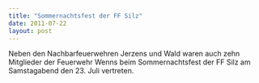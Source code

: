 ```yaml
---
title: "Sommernachtsfest der FF Silz"
date: 2011-07-22
layout: post
---
```


Neben den Nachbarfeuerwehren Jerzens und Wald waren auch zehn Mitglieder der Feuerwehr Wenns beim Sommernachtsfest der FF Silz am Samstagabend den 23. Juli vertreten.